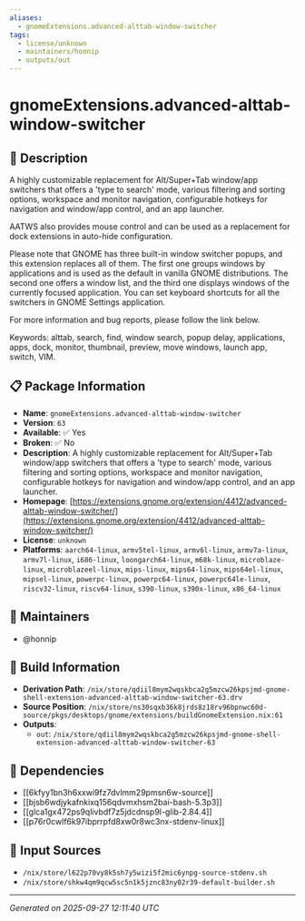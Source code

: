 ```yaml
---
aliases:
  - gnomeExtensions.advanced-alttab-window-switcher
tags:
  - license/unknown
  - maintainers/honnip
  - outputs/out
---
```


# gnomeExtensions.advanced-alttab-window-switcher

## 📝 Description

A highly customizable replacement for Alt/Super+Tab window/app switchers that offers a 'type to search' mode, various filtering and sorting options, workspace and monitor navigation, configurable hotkeys for navigation and window/app control, and an app launcher.

AATWS also provides mouse control  and can be used as a replacement for dock extensions in auto-hide configuration.

Please note that GNOME has three built-in window switcher popups, and this extension replaces all of them. The first one groups windows by applications and is used as the default in vanilla GNOME distributions. The second one offers a window list, and the third one displays windows of the currently focused application. You can set keyboard shortcuts for all the switchers in GNOME Settings application.

For more information and bug reports, please follow the link below.

Keywords: alttab, search, find, window search, popup delay, applications, apps, dock, monitor, thumbnail, preview, move windows, launch app, switch, VIM.

## 📋 Package Information

- **Name**: `gnomeExtensions.advanced-alttab-window-switcher`
- **Version**: `63`
- **Available**: ✅ Yes
- **Broken**: ✅ No
- **Description**: A highly customizable replacement for Alt/Super+Tab window/app switchers that offers a 'type to search' mode, various filtering and sorting options, workspace and monitor navigation, configurable hotkeys for navigation and window/app control, and an app launcher.
- **Homepage**: [https://extensions.gnome.org/extension/4412/advanced-alttab-window-switcher/](https://extensions.gnome.org/extension/4412/advanced-alttab-window-switcher/)
- **License**: `unknown`
- **Platforms**: `aarch64-linux`, `armv5tel-linux`, `armv6l-linux`, `armv7a-linux`, `armv7l-linux`, `i686-linux`, `loongarch64-linux`, `m68k-linux`, `microblaze-linux`, `microblazeel-linux`, `mips-linux`, `mips64-linux`, `mips64el-linux`, `mipsel-linux`, `powerpc-linux`, `powerpc64-linux`, `powerpc64le-linux`, `riscv32-linux`, `riscv64-linux`, `s390-linux`, `s390x-linux`, `x86_64-linux`
## 👥 Maintainers

- @honnip


## 🔧 Build Information

- **Derivation Path**: `/nix/store/qdiil8mym2wqskbca2g5mzcw26kpsjmd-gnome-shell-extension-advanced-alttab-window-switcher-63.drv`
- **Source Position**: `/nix/store/ns30sqxb36k8jrds8z18rv96bpnwc60d-source/pkgs/desktops/gnome/extensions/buildGnomeExtension.nix:61`
- **Outputs**:
  - `out`:  `/nix/store/qdiil8mym2wqskbca2g5mzcw26kpsjmd-gnome-shell-extension-advanced-alttab-window-switcher-63`

## 🔗 Dependencies

- [[6kfyy1bn3h6xxwi9fz7dvlmm29pmsn6w-source]]
- [[bjsb6wdjykafnkixq156qdvmxhsm2bai-bash-5.3p3]]
- [[glca1gx472ps9qlivbdf7z5jdcdnsp9l-glib-2.84.4]]
- [[p76r0cwlf6k97ibprrpfd8xw0r8wc3nx-stdenv-linux]]

## 📁 Input Sources

- `/nix/store/l622p70vy8k5sh7y5wizi5f2mic6ynpg-source-stdenv.sh`
- `/nix/store/shkw4qm9qcw5sc5n1k5jznc83ny02r39-default-builder.sh`

---
*Generated on 2025-09-27 12:11:40 UTC*
